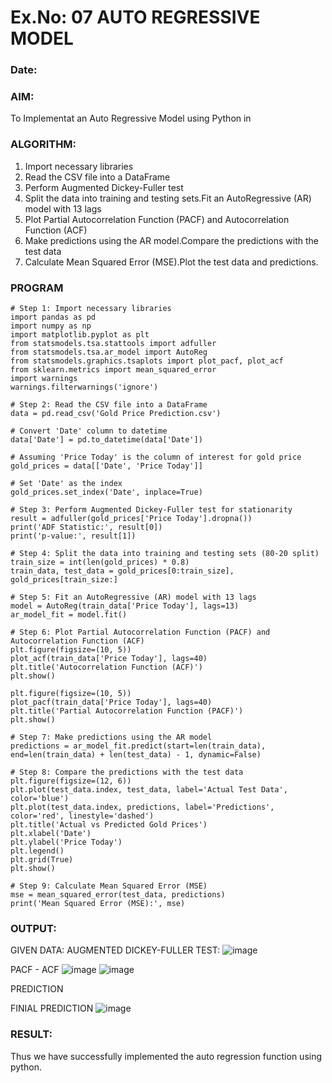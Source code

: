 # Ex.No: 07                                       AUTO REGRESSIVE MODEL
### Date: 



### AIM:
To Implementat an Auto Regressive Model using Python in 
### ALGORITHM:
1. Import necessary libraries
2. Read the CSV file into a DataFrame
3. Perform Augmented Dickey-Fuller test
4. Split the data into training and testing sets.Fit an AutoRegressive (AR) model with 13 lags
5. Plot Partial Autocorrelation Function (PACF) and Autocorrelation Function (ACF)
6. Make predictions using the AR model.Compare the predictions with the test data
7. Calculate Mean Squared Error (MSE).Plot the test data and predictions.
### PROGRAM
```
# Step 1: Import necessary libraries
import pandas as pd
import numpy as np
import matplotlib.pyplot as plt
from statsmodels.tsa.stattools import adfuller
from statsmodels.tsa.ar_model import AutoReg
from statsmodels.graphics.tsaplots import plot_pacf, plot_acf
from sklearn.metrics import mean_squared_error
import warnings
warnings.filterwarnings('ignore')

# Step 2: Read the CSV file into a DataFrame
data = pd.read_csv('Gold Price Prediction.csv')

# Convert 'Date' column to datetime
data['Date'] = pd.to_datetime(data['Date'])

# Assuming 'Price Today' is the column of interest for gold price
gold_prices = data[['Date', 'Price Today']]

# Set 'Date' as the index
gold_prices.set_index('Date', inplace=True)

# Step 3: Perform Augmented Dickey-Fuller test for stationarity
result = adfuller(gold_prices['Price Today'].dropna())
print('ADF Statistic:', result[0])
print('p-value:', result[1])

# Step 4: Split the data into training and testing sets (80-20 split)
train_size = int(len(gold_prices) * 0.8)
train_data, test_data = gold_prices[0:train_size], gold_prices[train_size:]

# Step 5: Fit an AutoRegressive (AR) model with 13 lags
model = AutoReg(train_data['Price Today'], lags=13)
ar_model_fit = model.fit()

# Step 6: Plot Partial Autocorrelation Function (PACF) and Autocorrelation Function (ACF)
plt.figure(figsize=(10, 5))
plot_acf(train_data['Price Today'], lags=40)
plt.title('Autocorrelation Function (ACF)')
plt.show()

plt.figure(figsize=(10, 5))
plot_pacf(train_data['Price Today'], lags=40)
plt.title('Partial Autocorrelation Function (PACF)')
plt.show()

# Step 7: Make predictions using the AR model
predictions = ar_model_fit.predict(start=len(train_data), end=len(train_data) + len(test_data) - 1, dynamic=False)

# Step 8: Compare the predictions with the test data
plt.figure(figsize=(12, 6))
plt.plot(test_data.index, test_data, label='Actual Test Data', color='blue')
plt.plot(test_data.index, predictions, label='Predictions', color='red', linestyle='dashed')
plt.title('Actual vs Predicted Gold Prices')
plt.xlabel('Date')
plt.ylabel('Price Today')
plt.legend()
plt.grid(True)
plt.show()

# Step 9: Calculate Mean Squared Error (MSE)
mse = mean_squared_error(test_data, predictions)
print('Mean Squared Error (MSE):', mse)
```
### OUTPUT:

GIVEN DATA:
AUGMENTED DICKEY-FULLER TEST:
![image](https://github.com/user-attachments/assets/a4254eba-38c3-41eb-86ac-d85080b959ff)

PACF - ACF
![image](https://github.com/user-attachments/assets/9f58d032-0220-46a6-abb0-dcdfe460f731)
![image](https://github.com/user-attachments/assets/c1536afe-c8f8-419f-abdf-82c216b53641)


PREDICTION

FINIAL PREDICTION
![image](https://github.com/user-attachments/assets/87d153a5-cd3d-403c-b460-67b58bdcbc49)


### RESULT:
Thus we have successfully implemented the auto regression function using python.
